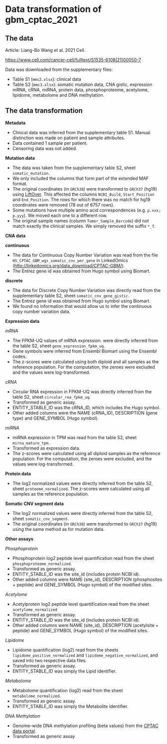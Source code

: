 # Data transformation of gbm_cptac_2021

## The data
Article: Liang-Bo Wang  et al. 2021 Cell. 

https://www.cell.com/cancer-cell/fulltext/S1535-6108(21)00050-7

Data was downloaded from the supplementary files:
- Table S1 (`mmc2.xlsx`): clinical data
- Table S2 (`mmc3.xlsx`): somatic mutation data, CNA gistic, expression mRNA, cRNA, miRNA, protein data, phosphoproteome,
acetylome, lipidome, metabolome and DNA methylation.

## The data transformation

**Metadata**
- Clinical data was inferred from the supplementary table S1. 
  Manual distinction was made on patient and sample attributes.
- Data contained 1 sample per patient.
- Censoring data was not added.

**Mutation data**
- The data was taken from the supplementary table S2, sheet `somatic_mutation`.
- We only included the columns that form part of the extended MAF format.
- The original coordinates (in `GRCh38`) were transformed to `GRCh37` (hg19) using 
  [LiftOver](https://genome.ucsc.edu/cgi-bin/hgLiftOver). This affected the
  columns `NCBI_Build`, `Start_Position` and `End_Position`. The rows for which there
  was no match for hg19 coordinates were removed (78 out of 6757 rows).
- Some mutations have multiple amino acid correspondences (e.g. `p.xxx; p.yyy`).
  We moved each one to a different row.
- The original sample names (column `Tumor_Sample_Barcode`)
  did not match exactly the clinical samples. We simply removed the
  suffix `*_T`.

**CNA data**

__continuous__

- The data for Continuous Copy Number Variation was read from the file `HS_CPTAC_GBM_wgs_somatic_cnv_per_gene` in LinkedOmics
(http://linkedomics.org/data_download/CPTAC-GBM/).
- The Entrez gene id was obtained from Hugo symbol using Biomart.


__discrete__

- The data for Discrete Copy Number Variation was directly read from
the supplementary table S2, sheet `somatic_cnv_gene_gistic`.
- The Entrez gene id was obtained from Hugo symbol using Biomart.
- We found no information that would allow us to infer the continuous copy number variation data.

**Expression data**

_mRNA_

- The FPKM-UQ values of mRNA expression.
  were directly inferred from the table S2, sheet `gene_expression_fpkm_uq`.
- Gene symbols were inferred from Ensembl Biomart using the Ensembl codes.
- The z-scores were calculated using both diploid and all samples as the reference population.
For the computation, the zeroes were excluded and the values were log-transformed.


_cRNA_

- Circular RNA expression in FPKM-UQ was directly inferred from the table S2, sheet `circular_rna_fpkm_uq`.
- Transformed as generic assay.
- ENTITY_STABLE_ID was the cRNA_ID, which includes the Hugo symbol.
- Other added columns were the NAME (cRNA_ID), DESCRIPTION (gene type) and GENE_SYMBOL (Hugo symbol).

_miRNA_

- miRNA expression in TPM was read from the table S2, sheet `mirna_mature_tpm`.
- Transformed as expression data.
- The z-scores were calculated using all diploid samples as the reference population.
  For the computation, the zeroes were excluded, and the values were log-transformed.


**Protein data**

- The log2 normalized values were directly inferred from the table S2,
  sheet `proteome_normalized`.
  The z-scores were calculated using all samples as the reference population.

**Somatic CNV segment data**

- The log2 normalized values were directly inferred from the table S2,
  sheet `somatic_cnv_segment`.
- The original coordinates (in `GRCh38`) were transformed to `GRCh37` 
  (hg19) using the same method as for mutation data.

**Other assays**

_Phosphoprotein_

- Phosphoprotein log2 peptide level quantification read from the sheet
  `phosphoproteome_normalized`.
- Transformed as generic assay.
- ENTITY_STABLE_ID was the site_id (includes protein NCBI id).
- Other added columns were NAME (site_id), DESCRIPTION (phosphosites + peptide) and GENE_SYMBOL (Hugo symbol) of the modified sites.


_Acetylome_

- Acetylprotein log2 peptide level quantification read from the sheet `acetylome_normalized`
- Transformed as generic assay.
- ENTITY_STABLE_ID was the site_id (includes protein NCBI id).
- Other added columns were NAME (site_id), DESCRIPTION (acetylsite + peptide) and GENE_SYMBOL (Hugo symbol) of the modified sites.

_Lipidome_

- Lipidome quantification (log2) read from the sheets
  `lipidome_positive_normalized` and `lipidome_negative_normalized`,
  and saved into two respective data files.
- Transformed as generic assay.
- ENTITY_STABLE_ID was simply the Lipid identifier.

_Metabolome_

- Metabolome quantification (log2) read from the sheet `metabolome_normalized`.
- Transformed as generic assay.
- ENTITY_STABLE_ID was simply the Metabolite identifier.

_DNA Methylation_

- Genome-wide DNA methylation profiling (beta values) from the [CPTAC data portal](https://cptac-data-portal.georgetown.edu/study-summary/S057).
- Transformed as generic assay